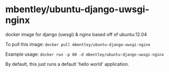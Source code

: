 mbentley/ubuntu-django-uwsgi-nginx
==================

docker image for django (uwsgi) & nginx
based off of ubuntu:12.04

To pull this image:
`docker pull mbentley/ubuntu-django-uwsgi-nginx`

Example usage:
`docker run -p 80 -d mbentley/ubuntu-django-uwsgi-nginx`

By default, this just runs a default 'hello world' application.
